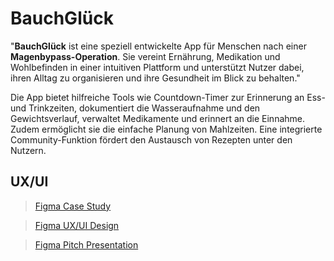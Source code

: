 # BauchGlück
 "**BauchGlück** ist eine speziell entwickelte App für Menschen nach einer **Magenbypass-Operation**. Sie vereint Ernährung, Medikation und Wohlbefinden in einer intuitiven Plattform und unterstützt Nutzer dabei, ihren Alltag zu organisieren und ihre Gesundheit im Blick zu behalten."

Die App bietet hilfreiche Tools wie Countdown-Timer zur Erinnerung an Ess- und Trinkzeiten, dokumentiert die Wasseraufnahme und den Gewichtsverlauf, verwaltet Medikamente und erinnert an die Einnahme. Zudem ermöglicht sie die einfache Planung von Mahlzeiten. Eine integrierte Community-Funktion fördert den Austausch von Rezepten unter den Nutzern.

## UX/UI
> [Figma Case Study](https://www.figma.com/design/FMorQUMx5iu7ysW2AuTS1x/Project-MagenApp?node-id=40-29&t=7M0qex8nEc9LTMWf-1)

> [Figma UX/UI Design](https://www.figma.com/design/FMorQUMx5iu7ysW2AuTS1x/Project-MagenApp?node-id=40-29&t=7M0qex8nEc9LTMWf-1)

> [Figma Pitch Presentation](./images/presentation_bauch_glueck_compressed.pdf)
